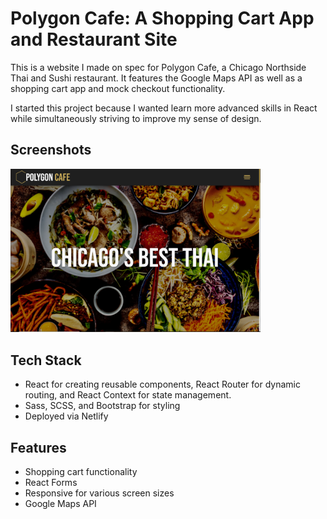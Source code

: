 
# Polygon Cafe: A Shopping Cart App and Restaurant Site

This is a website I made on spec for Polygon Cafe, a Chicago Northside Thai and Sushi restaurant. It features the Google Maps API as well as a shopping cart app and mock checkout functionality.

I started this project because I wanted learn more advanced skills in React while simultaneously striving to improve my sense of design. 

## Screenshots

<img src="src/img/Screenshots/Hero1.PNG" width="400px">

## Tech Stack

- React for creating reusable components, React Router for dynamic routing, and React Context for state management.
- Sass, SCSS, and Bootstrap for styling
- Deployed via Netlify


## Features

- Shopping cart functionality
- React Forms
- Responsive for various screen sizes
- Google Maps API

